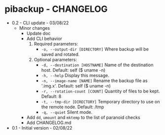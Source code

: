# pibackup - CHANGELOG

- 0.2 - CLI update - 03/08/22
  - Minor changes
    - Update doc
    - Add CLI behavior
      1. Required parameters:
          - `-o, --output-dir [DIRECTORY]`  Where backup will be saved and rotated.
      2. Optional parameters:
          - `-d, --destination [HOSTNAME]`  Name of the destination host. Default: self ($ uname -n)
          - `-h, --help`                    Display this message.
          - `-n, --image-name [NAME]`       Rename the backup file as '<NAME>.img.x'. Default: self ($ uname -n)
          - `-r, --rotation-count [COUNT]`  Quantity of files to be kept. Default: 8
          - `-t, --tmp-dir [DIRECTORY]`     Temporary directory to use on the remote node. Default: /tmp
          - `-q, --quiet`                   Silent mode.
    - Add `dd`, `umount` and `mktemp` to the list of paranoid checks
    - Add CHANGELOG.md
- 0.1 - Initial version - 02/08/22
